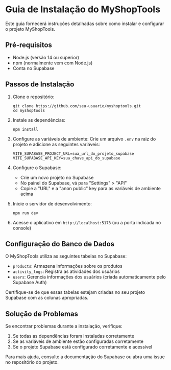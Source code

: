 # Guia de Instalação do MyShopTools

Este guia fornecerá instruções detalhadas sobre como instalar e configurar o projeto MyShopTools.

## Pré-requisitos

- Node.js (versão 14 ou superior)
- npm (normalmente vem com Node.js)
- Conta no Supabase

## Passos de Instalação

1. Clone o repositório:
   ```
   git clone https://github.com/seu-usuario/myshoptools.git
   cd myshoptools
   ```

2. Instale as dependências:
   ```
   npm install
   ```

3. Configure as variáveis de ambiente:
   Crie um arquivo `.env` na raiz do projeto e adicione as seguintes variáveis:
   ```
   VITE_SUPABASE_PROJECT_URL=sua_url_do_projeto_supabase
   VITE_SUPABASE_API_KEY=sua_chave_api_do_supabase
   ```

4. Configure o Supabase:
   - Crie um novo projeto no Supabase
   - No painel do Supabase, vá para "Settings" > "API"
   - Copie a "URL" e a "anon public" key para as variáveis de ambiente acima

5. Inicie o servidor de desenvolvimento:
   ```
   npm run dev
   ```

6. Acesse o aplicativo em `http://localhost:5173` (ou a porta indicada no console)

## Configuração do Banco de Dados

O MyShopTools utiliza as seguintes tabelas no Supabase:

- `products`: Armazena informações sobre os produtos
- `activity_logs`: Registra as atividades dos usuários
- `users`: Gerencia informações dos usuários (criada automaticamente pelo Supabase Auth)

Certifique-se de que essas tabelas estejam criadas no seu projeto Supabase com as colunas apropriadas.

## Solução de Problemas

Se encontrar problemas durante a instalação, verifique:

1. Se todas as dependências foram instaladas corretamente
2. Se as variáveis de ambiente estão configuradas corretamente
3. Se o projeto Supabase está configurado corretamente e acessível

Para mais ajuda, consulte a documentação do Supabase ou abra uma issue no repositório do projeto.